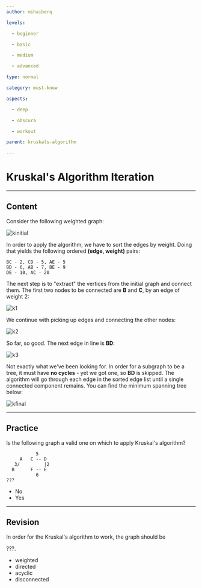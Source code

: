 ```yaml
---
author: mihaiberq

levels:

  - beginner

  - basic

  - medium

  - advanced

type: normal

category: must-know

aspects:

  - deep

  - obscura

  - workout

parent: kruskals-algorithm

---
```


# Kruskal's Algorithm Iteration

---
## Content

Consider the following weighted graph:

![kinitial](https://img.enkipro.com/1083f1190f1ced85c824cd8007b8cf9a.png)

In order to apply the algorithm, we have to sort the edges by weight. Doing that yields the following ordered **(edge, weight)** pairs:
```text
BC - 2, CD - 5, AE - 5
BD - 6, AB - 7, BE - 9
DE - 10, AC - 20
```
The next step is to "extract" the vertices from the initial graph and connect them. The first two nodes to be connected are **B** and **C**, by an edge of weight 2:

![k1](https://img.enkipro.com/3ad2849f206dd9c5ea38ac7afc85af5f.png)

We continue with picking up edges and connecting the other nodes:

![k2](https://img.enkipro.com/8841183c2943b19b653c11dc3ddc31a0.png)

So far, so good. The next edge in line is **BD**:

![k3](https://img.enkipro.com/3e47cd6f43a88991916190f2ad71d0e4.png)

Not exactly what we've been looking for. In order for a subgraph to be a tree, it must have **no cycles** - yet we got one, so **BD** is skipped. The algorithm will go through each edge in the sorted edge list until a single connected component remains. You can find the minimum spanning tree below:

![kfinal](https://img.enkipro.com/3ee46becc2b00a7986a7d230c95fc2fc.png)

---
## Practice

Is the following graph a valid one on which to apply Kruskal's algorithm?
```text
           5
     A   C -- D
   3/         |2
  B      F -- E
           6
???
```


* No
* Yes

---
## Revision

In order for the Kruskal's algorithm to work, the graph should be

???.


* weighted
* directed
* acyclic
* disconnected


